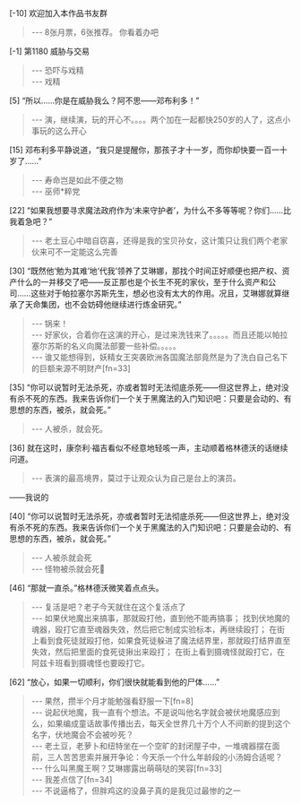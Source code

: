 
[-10] 欢迎加入本作品书友群
>--- 8张月票，6张推荐。
你看着办吧<br>

[-1] 第1180 威胁与交易
>--- 恐吓与戏精<br>
>--- 戏精<br>

[5] “所以……你是在威胁我么？阿不思——邓布利多！”
>--- 演，继续演，玩的开心不。。。。两个加在一起都快250岁的人了，这点小事玩的这么开心<br>

[15] 邓布利多平静说道，“我只是提醒你，那孩子才十一岁，而你却快要一百一十岁了……”
>--- 寿命岂是如此不便之物<br>
>--- 巫师*粹党<br>

[22] “如果我想要寻求魔法政府作为‘未来守护者’，为什么不多等等呢？你们……比我着急吧？”
>--- 老土豆心中暗自窃喜，还得是我的宝贝孙女，这计策只让我们两个老家伙来可不一定能这么完善<br>

[30] “既然他‘勉为其难’地‘代我’领养了艾琳娜，那找个时间正好顺便也把产权、资产什么的一并移交了吧——反正那也是个长生不死的家伙，至于什么资产和公司……这些对于帕拉塞尔苏斯先生，想必也没有太大的作用。况且，艾琳娜就算继承了天命集团，也不会妨碍他继续进行炼金研究。”
>--- 锅来！<br>
>--- 好家伙，合着你在这演的开心，是过来洗钱来了。。。。。而且还能以帕拉塞尔苏斯的名义向魔法部要一些补偿。。。。。<br>
>--- 谁又能想得到，妖精女王突袭欧洲各国魔法部竟然是为了洗白自己名下的巨额来源不明财产[fn=33]<br>

[35] “你可以说暂时无法杀死，亦或者暂时无法彻底杀死——但这世界上，绝对没有杀不死的东西。我来告诉你们一个关于黑魔法的入门知识吧：只要是会动的、有思想的东西，被杀，就会死。”
>--- 人被杀，就会死。<br>

[36] 就在这时，康奈利·福吉看似不经意地轻咳一声，主动顺着格林德沃的话继续问道。
>--- 表演的最高境界，莫过于让观众认为自己是台上的演员。

——我说的<br>

[40] “你可以说暂时无法杀死，亦或者暂时无法彻底杀死——但这世界上，绝对没有杀不死的东西。我来告诉你们一个关于黑魔法的入门知识吧：只要是会动的、有思想的东西，被杀，就会死。”
>--- 人被杀就会死<br>
>--- 怪物被杀就会死🐶<br>

[46] “那就一直杀。”格林德沃微笑着点点头。
>--- 复活是吧？老子今天就住在这个复活点了<br>
>--- 如果伏地魔出来搞事，那就殴打他，直到他不能再搞事；
找到伏地魔的魂器，殴打它直至魂器失效，然后把它制成实验标本，再继续殴打；
在街上看到食死徒就殴打他，如果食死徒躲进了魔法结界里，那就殴打结界直至失效，然后把里面的食死徒揪出来殴打；
在街上看到摄魂怪就殴打它，在阿兹卡班看到摄魂怪也要殴打它。<br>

[62] “放心，如果一切顺利，你们很快就能看到他的尸体……”
>--- 果然，攒半个月才能勉强看舒服一下[fn=8]<br>
>--- 说起伏地魔，我一直有个想法。不是说叫他名字就会被伏地魔感应到么，如果编成童话故事传播出去，每天全世界几十万个人不间断的提到这个名字，伏地魔会不会被吵死？<br>
>--- 老土豆，老萝卜和纽特坐在一个空旷的封闭屋子中，一堆魂器摆在面前，三人苦苦思索并展开争论：今天杀一个什么年龄段的小汤姆合适呢？<br>
>--- 什么叫黑魔王啊？艾琳娜露出萌萌哒的笑容[fn=33]<br>
>--- 我差点信了[fn=34]<br>
>--- 不说逼格了，但胖鸡这的没鼻子真的是我见过最惨的之一<br>
